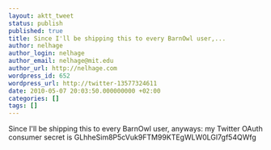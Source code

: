 ```yaml
---
layout: aktt_tweet
status: publish
published: true
title: Since I'll be shipping this to every BarnOwl user,...
author: nelhage
author_login: nelhage
author_email: nelhage@mit.edu
author_url: http://nelhage.com
wordpress_id: 652
wordpress_url: http://twitter-13577324611
date: 2010-05-07 20:03:50.000000000 +02:00
categories: []
tags: []
---
```

Since I'll be shipping this to every BarnOwl user, anyways: my Twitter OAuth consumer secret is GLhheSim8P5cVuk9FTM99KTEgWLW0LGl7gf54QWfg
